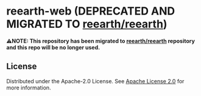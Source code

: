 # reearth-web (DEPRECATED AND MIGRATED TO [reearth/reearth](https://github.com/reearth/reearth/blob/main/web))

**⚠️NOTE: This repository has been migrated to [reearth/reearth](https://github.com/reearth/reearth/blob/main/web) repository and this repo will be no longer used.**

## License

Distributed under the Apache-2.0 License. See [Apache License 2.0](LICENSE) for more information.
